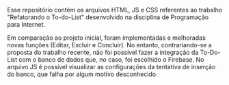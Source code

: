 Esse repositório contém os arquivos HTML, JS e CSS referentes ao trabalho "Refatorando o To-do-List" desenvolvido na disciplina de Programação para Internet.

Em comparação ao projeto inicial, foram implementadas e melhoradas novas funções (Editar, Excluir e Concluir). No entanto, contrariando-se a proposta do trabalho recente, não foi possível fazer a integração da To-Do-List com o banco de dados que, no caso, foi escolhido o Firebase. No arquivo JS é possível visualizar as configurações da tentativa de inserção do banco, que falha por algum motivo desconhecido.  

